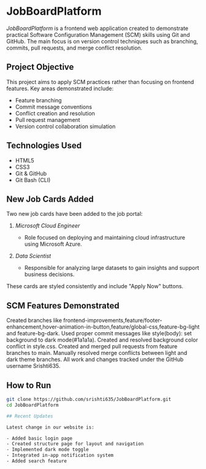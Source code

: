 # JobBoardPlatform

*JobBoardPlatform* is a frontend web application created to demonstrate practical Software Configuration Management (SCM) skills using Git and GitHub. The main focus is on version control techniques such as branching, commits, pull requests, and merge conflict resolution.

## Project Objective

This project aims to apply SCM practices rather than focusing on frontend features. Key areas demonstrated include:
- Feature branching
- Commit message conventions
- Conflict creation and resolution
- Pull request management
- Version control collaboration simulation

##  Technologies Used

- HTML5 
- CSS3 
- Git & GitHub 
- Git Bash (CLI)
## New Job Cards Added

Two new job cards have been added to the job portal:

1. *Microsoft Cloud Engineer*
   - Role focused on deploying and maintaining cloud infrastructure using Microsoft Azure.

2. *Data Scientist*
   - Responsible for analyzing large datasets to gain insights and support business decisions.

These cards are styled consistently and include "Apply Now" buttons.



##  SCM Features Demonstrated

Created branches like frontend-improvements,feature/footer-enhancement,hover-animation-in-button,feature/global-css,feature-bg-light and feature-bg-dark. 
Used proper commit messages like style(body): set background to dark mode(#1a1a1a). 
Created and resolved background color conflict in style.css. 
Created and merged pull requests from feature branches to main. 
Manually resolved merge conflicts between light and dark theme branches. 
All work and changes tracked under the GitHub username Srishti635.

##  How to Run

```bash
git clone https://github.com/srishti635/JobBoardPlatform.git
cd JobBoardPlatform

## Recent Updates

Latest change in our website is:

- Added basic login page
- Created structure page for layout and navigation
- Implemented dark mode toggle
- Integrated in-app notification system
- Added search feature
